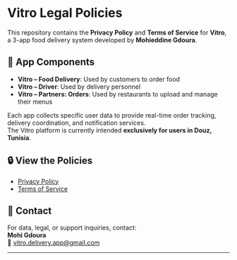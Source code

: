 # Vitro Legal Policies

This repository contains the **Privacy Policy** and **Terms of Service** for **Vitro**, a 3-app food delivery system developed by **Mohieddine Gdoura**.

## 📱 App Components

- **Vitro – Food Delivery**: Used by customers to order food
- **Vitro – Driver**: Used by delivery personnel
- **Vitro – Partners: Orders**: Used by restaurants to upload and manage their menus

Each app collects specific user data to provide real-time order tracking, delivery coordination, and notification services.  
The Vitro platform is currently intended **exclusively for users in Douz, Tunisia**.

## 🔒 View the Policies

- [Privacy Policy](https://mohigdoura.github.io/vitro-policy/privacy.html)  
- [Terms of Service](https://mohigdoura.github.io/vitro-policy/tos.html)

## 📧 Contact

For data, legal, or support inquiries, contact:  
**Mohi Gdoura**  
📩 [vitro.delivery.app@gmail.com](mailto:vitro.delivery.app@gmail.com)

---
